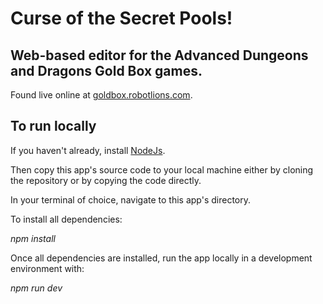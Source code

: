 # Curse of the Secret Pools!
## Web-based editor for the Advanced Dungeons and Dragons Gold Box games.

Found live online at [goldbox.robotlions.com](https:/goldbox.robotlions.com).

## To run locally

If you haven't already, install [NodeJs](https://nodejs.org/en).

Then copy this app's source code to your local machine either by cloning the repository or by copying the code directly.

In your terminal of choice, navigate to this app's directory.

To install all dependencies:

*npm install*

Once all dependencies are installed, run the app locally in a development environment with:

*npm run dev*